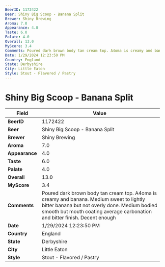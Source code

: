 ```yaml
---
BeerID: 1172422
Beer: Shiny Big Scoop - Banana Split
Brewer: Shiny Brewing
Aroma: 7.0
Appearance: 4.0
Taste: 6.0
Palate: 4.0
Overall: 13.0
MyScore: 3.4
Comments: Poured dark brown body tan cream top. A4oma is creamy and banana. Medium sweet to lightly bitter banana but not overly done. Medium bodied smooth but mouth coating average carbonation and bitter finish. Decent enough
Date: 1/29/2024 12:23:50 PM
Country: England
State: Derbyshire
City: Little Eaton
Style: Stout - Flavored / Pastry
---
```


# Shiny Big Scoop - Banana Split

| Field         | Value |
|---------------|-------|
| **BeerID** | 1172422 |
| **Beer** | Shiny Big Scoop - Banana Split |
| **Brewer** | Shiny Brewing |
| **Aroma** | 7.0 |
| **Appearance** | 4.0 |
| **Taste** | 6.0 |
| **Palate** | 4.0 |
| **Overall** | 13.0 |
| **MyScore** | 3.4 |
| **Comments** | Poured dark brown body tan cream top. A4oma is creamy and banana. Medium sweet to lightly bitter banana but not overly done. Medium bodied smooth but mouth coating average carbonation and bitter finish. Decent enough  |
| **Date** | 1/29/2024 12:23:50 PM |
| **Country** | England |
| **State** | Derbyshire |
| **City** | Little Eaton |
| **Style** | Stout - Flavored / Pastry |
